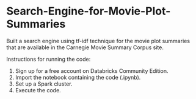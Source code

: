 # Search-Engine-for-Movie-Plot-Summaries
Built a search engine using tf-idf technique for the movie plot summaries that are available in the Carnegie Movie Summary Corpus site.

Instructions for running the code:
1. Sign up for a free account on Databricks Community Edition.
2. Import the notebook containing the code (.ipynb).
3. Set up a Spark cluster.
4. Execute the code.
